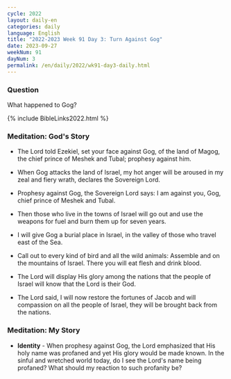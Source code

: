 ```yaml
---
cycle: 2022
layout: daily-en
categories: daily
language: English
title: "2022-2023 Week 91 Day 3: Turn Against Gog"
date: 2023-09-27
weekNum: 91
dayNum: 3
permalink: /en/daily/2022/wk91-day3-daily.html
---
```


### Question     
What happened to Gog? 

{% include BibleLinks2022.html %}

### Meditation: God's Story   
+ The Lord told Ezekiel, set your face against Gog, of the land of Magog, the chief prince of Meshek and Tubal; prophesy against him. 

+ When Gog attacks the land of Israel, my hot anger will be aroused in my zeal and fiery wrath, declares the Sovereign Lord. 

+ Prophesy against Gog, the Sovereign Lord says: I am against you, Gog, chief prince of Meshek and Tubal. 

+ Then those who live in the towns of Israel will go out and use the weapons for fuel and burn them up for seven years. 

+ I will give Gog a burial place in Israel, in the valley of those who travel east of the Sea. 

+ Call out to every kind of bird and all the wild animals: Assemble and on the mountains of Israel. There you will eat flesh and drink blood. 

+ The Lord will display His glory among the nations that the people of Israel will know that the Lord is their God. 

+ The Lord said, I will now restore the fortunes of Jacob and will compassion on all the people of Israel, they will be brought back from the nations. 

### Meditation: My Story   
+ **Identity** - When prophesy against Gog, the Lord emphasized that His holy name was profaned and yet His glory would be made known. In the sinful and wretched world today, do I see the Lord's name being profaned? What should my reaction to such profanity be? 
